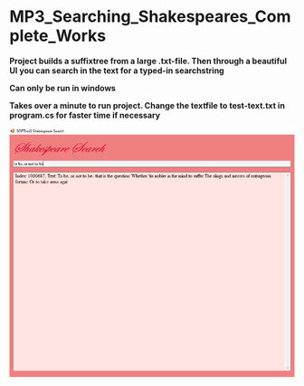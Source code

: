 # MP3_Searching_Shakespeares_Complete_Works

**Project builds a suffixtree from a large .txt-file.
Then through a beautiful UI you can search in the text for a typed-in searchstring**

**Can only be run in windows**

**Takes over a minute to run project. Change the textfile to test-text.txt in program.cs for faster time if necessary**



![](SearchingShakespeareScreenshot.png)

